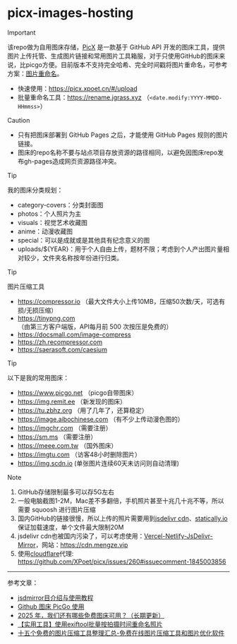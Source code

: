 # picx-images-hosting 


> [!important]
> 该repo做为自用图床存储，[PicX](https://github.com/XPoet/picx) 是一款基于 GitHub API 开发的图床工具，提供图片上传托管、生成图片链接和常用图片工具箱服，对于只使用GitHub的图床来说，比picgo方便。目前版本不支持完全哈希、完全时间戳将图片重命名，可参考方案：[图片重命名](/imgrename.md)。
> * 快速使用：https://picx.xpoet.cn/#/upload
> * 批量重命名工具：https://rename.jgrass.xyz （`<date.modify:YYYY-MMDD-HHmmss>`）


> [!CAUTION]
> * 只有把图床部署到 GitHub Pages 之后，才能使用 GitHub Pages 规则的图片链接。
> * 图床的repo名称不要与站点项目存放资源的路径相同，以避免因图床repo发布gh-pages造成网页资源路径冲突。


> [!TIP]
> 我的图床分类规划：
> * category-covers：分类封面图
> * photos：个人照片为主
> * visuals：视觉艺术收藏图
> * anime：动漫收藏图
> * special：可以是成就或是其他具有纪念意义的图
> * uploads/${YEAR}：用于个人自由上传，题材不限；考虑到个人产出图片量相对较少，文件夹名称按年份进行归类。



> [!TIP]
> 图片压缩工具
> * https://compressor.io （最大文件大小上传10MB，压缩50次数/天，可选有损/无损压缩）
> * https://tinypng.com （由第三方客户端版，API每月前 500 次按压是免费的）
> * https://docsmall.com/image-compress
> * https://zh.recompressor.com
> * https://saerasoft.com/caesium

> [!TIP]
> 以下是我的常用图床：
> * https://www.picgo.net （picgo自带图床）
> * https://img.remit.ee （新发现的图床）
> * https://tu.zbhz.org （用了几年了，还算稳定）
> * https://image.aibochinese.com （有不少上传动漫色图的）
> * https://imgchr.com （需要注册）
> * https://sm.ms （需要注册）
> * https://meee.com.tw （国外图床）
> * https://imgtu.com （访客48小时删除图片）
> * https://img.scdn.io (单张图片连续60天未访问则自动清理)



> [!note]
> 1. GitHub存储限制最多可以存5G左右
> 1. 一般电脑截图1-2M，Mac差不多翻倍，手机照片甚至十兆几十兆不等，所以需要 squoosh 进行图片压缩
> 1. 国内GitHub的链接很慢，所以上传的照片需要用到[jsdelivr cdn](https://www.jsdelivr.com)、[statically.io](https://statically.io/)保证加载速度，单个文件最大限制20M
> 1. jsdelivr cdn也被国内污染了，可以考虑使用：[Vercel-Netlify-JsDelivr-Mirror](https://github.com/JanePHPDev/Vercel-Netlify-JsDelivr-Mirror)，网站：https://cdn.mengze.vip
> 1. 使用[cloudflare](https://www.cloudflare.com/zh-cn/)代理: https://github.com/XPoet/picx/issues/260#issuecomment-1845003856


---

参考文章：

* [jsdmirror目介绍与使用教程](https://blog.jsdmirror.com/2.html)
* [Github 图床 PicGo 使用](https://wlcheng.cc/posts/github_picture_bed/)
* [2025 年，我们还有哪些免费图床可用？（长期更新）](https://sspai.com/post/98911)
* [【实用工具】使用exiftool批量按拍摄时间重命名照片](https://www.tianlejin.top/blog/exiftool/)
* [十五个免费的图片压缩工具整理汇总-免费在线图片压缩工具和图片优化软件](https://wzfou.com/tupia-yasuo-gongju/)

